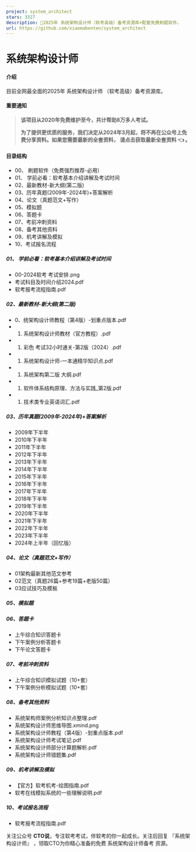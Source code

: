 ```yaml
---
project: system_architect
stars: 3327
description: 💯2025年 系统架构设计师（软考高级）备考资源库+配套免费刷题软件。
url: https://github.com/xiaomabenten/system_architect
---
```


系统架构设计师
=======

#### 介绍

目前全网最全面的2025年 系统架构设计师 （软考高级）备考资源库。

#### 重要通知

> **该项目从2020年免费维护至今，共计帮助8万多人考试。**
> 
> **为了提供更优质的服务，我们决定从2024年3月起，将不再在公众号上免费分享资料。如果您需要最新的全套资料， 请点击获取最新全套资料 👈 。**

#### 目录结构

-   00、 刷题软件（免费强烈推荐-必用）
-   01、 学前必看：软考基本介绍讲解及考试时间
-   02、最新教材-新大纲(第二版)
-   03、历年真题(2009年-2024年)+答案解析
-   04、论文（真题范文+写作）
-   05、模拟题
-   06、答题卡
-   07、考前冲刺资料
-   08、备考其他资料
-   09、机考讲解及模拟
-   10、考试报名流程

##### 01、 学前必看：软考基本介绍讲解及考试时间

-   00-2024软考 考试安排.png
-   考试科目及时间介绍2024.pdf
-   软考报考流程指南.pdf

##### 02、最新教材-新大纲(第二版)

-   0、统架构设计师教程（第4版）-划重点版本.pdf
-   1.  系统架构设计师教材（官方教程）.pdf
-   1.  彩色 考试32小时通关-第2版（2024）.pdf
-   1.  系统架构设计师-一本通精华知识点.pdf
-   1.  系统架构第二版 大纲.pdf
-   1.  软件体系结构原理、方法与实践\_第2版.pdf
-   1.  技术类专业英语词汇.pdf

##### 03、历年真题(2009年-2024年)+答案解析

-   2009年下半年
-   2010年下半年
-   2011年下半年
-   2012年下半年
-   2013年下半年
-   2014年下半年
-   2015年下半年
-   2016年下半年
-   2017年下半年
-   2018年下半年
-   2019年下半年
-   2020年下半年
-   2021年下半年
-   2022年下半年
-   2023年下半年
-   2024年上半年（回忆版）

##### 04、论文（真题范文+写作）

-   01架构最新其他范文参考
-   02范文（真题26篇+参考19篇+老版50篇）
-   03应试技巧及模板

##### 05、模拟题

##### 06、答题卡

-   上午综合知识答题卡
-   下午案例分析答题卡
-   下午论文答题卡

##### 07、考前冲刺资料

-   上午综合知识模拟试题（10+套）
-   下午案例分析模拟试题（10+套）

##### 08、备考其他资料

-   系统架构师案例分析知识点整理.pdf
-   系统架构设计师思维导图.xmind.png
-   系统架构设计师教程（第4版）-划重点版本.pdf
-   系统架构设计师考试笔记.pdf
-   系统架构设计师部分计算题解析.pdf
-   系统架构设计师错题集.pdf

##### 09、机考讲解及模拟

-   【官方】软考机考-绘图指南.pdf
-   软考在线模拟系统的一些理解说明.pdf

##### 10、考试报名流程

-   软考报考流程指南.pdf

关注公众号 **CTO说**，专注软考考试，伴软考的你一起成长。关注后回复 『系统架构设计师』 ，领取CTO为你精心准备的免费 系统架构设计师备考 资源。
